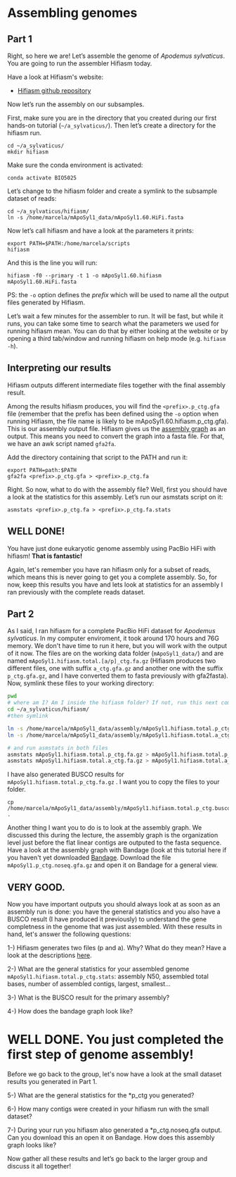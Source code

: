 # Assembling genomes
## Part 1
Right, so here we are! Let’s assemble the genome of *Apodemus sylvaticus*. You are going to run the assembler Hifiasm today.

Have a look at Hifiasm's website:

* [Hifiasm github repository](https://github.com/chhylp123/hifiasm)

Now let’s run the assembly on our subsamples.

First, make sure you are in the directory that you created during our first hands-on tutorial (`~/a_sylvaticus/`). Then let’s create a directory for the hifiasm run.
```console
cd ~/a_sylvaticus/
mkdir hifiasm
```  
Make sure the conda environment is activated:

```console
conda activate BIO5025
```

Let’s change to the hifiasm folder and create a symlink to the subsample dataset of reads:

```console  
cd ~/a_sylvaticus/hifiasm/
ln -s /home/marcela/mApoSyl1_data/mApoSyl1.60.HiFi.fasta
```

Now let’s call hifiasm and have a look at the parameters it prints:

```console
export PATH=$PATH:/home/marcela/scripts
hifiasm
```

And this is the line you will run:

```console  
hifiasm -f0 --primary -t 1 -o mApoSyl1.60.hifiasm mApoSyl1.60.HiFi.fasta
```

PS: the `-o` option defines the *prefix* which will be used to name all the output files generated by Hifiasm.

Let’s wait a few minutes for the assembler to run. It will be fast, but while it runs, you can take some time to search what the parameters we used for running hifiasm mean. 
You can do that by either looking at the website or by opening a third tab/window and running hifiasm on help mode (e.g. `hifiasm -h`).

## Interpreting our results

Hifiasm outputs different intermediate files together with the final assembly result. 

Among the results hifiasm produces, you will find the `<prefix>.p_ctg.gfa` file (remember that the prefix has been defined using the `-o` option when running Hifiasm, the file name is likely to be mApoSyl1.60.hifiasm.p_ctg.gfa). 
This is our assembly output file. Hifiasm gives us the [assembly graph](http://gfa-spec.github.io/GFA-spec/GFA1.html) as an output. 
This means you need to convert the graph into a fasta file. For that, we have an awk script named `gfa2fa`.

Add the directory containing that script to the PATH and run it:

```console 
export PATH=path:$PATH
gfa2fa <prefix>.p_ctg.gfa > <prefix>.p_ctg.fa
```

Right. So now, what to do with the assembly file?
Well, first you should have a look at the statistics for this assembly. Let’s run our asmstats script on it:

```console  
asmstats <prefix>.p_ctg.fa > <prefix>.p_ctg.fa.stats
```

## WELL DONE!
You have just done eukaryotic genome assembly using PacBio HiFi with hifiasm! **That is fantastic!**

Again, let's remember you have ran hifiasm only for a subset of reads, which means this is never going to get you a complete assembly. So, for now, keep this results you have and lets look at statistics for an assembly I ran previously with the complete reads dataset.

## Part 2 

As I said, I ran hifiasm for a complete PacBio HiFi dataset for *Apodemus sylvaticus*. In my computer enviroment, it took around 170 hours and 76G memory. We don't have time to run it here, but you will work with the output of it now.
The files are on the working data folder (`mApoSyl1_data/`) and are named `mApoSyl1.hifiasm.total.[a/p]_ctg.fa.gz` (Hifiasm produces two different files, one with suffix `a_ctg.gfa.gz` and another one with the suffix `p_ctg.gfa.gz`, and I have converted them to fasta previously with gfa2fasta). Now, symlink these files to your working directory:

```bash
pwd
# where am I? Am I inside the hifiasm folder? If not, run this next command.
cd ~/a_sylvaticus/hifiasm/
#then symlink

ln -s /home/marcela/mApoSyl1_data/assembly/mApoSyl1.hifiasm.total.p_ctg.fa.gz
ln -s /home/marcela/mApoSyl1_data/assembly/mApoSyl1.hifiasm.total.a_ctg.fa.gz

# and run asmstats in both files
asmstats mApoSyl1.hifiasm.total.p_ctg.fa.gz > mApoSyl1.hifiasm.total.p_ctg.stats
asmstats mApoSyl1.hifiasm.total.a_ctg.fa.gz > mApoSyl1.hifiasm.total.a_ctg.stats

```

I have also generated BUSCO results for ```mApoSyl1.hifiasm.total.p_ctg.fa.gz``` . I want you to copy the files to your folder. 

```console
cp /home/marcela/mApoSyl1_data/assembly/mApoSyl1.hifiasm.total.p_ctg.busco.short_summary.txt .

```

Another thing I want you to do is to look at the assembly graph. We discussed this during the lecture, the assembly graph is the organization level just before the flat linear contigs are outputed to the fasta sequence. Have a look at the assembly graph with Bandage (look at this tutorial here if you haven't yet downloaded [Bandage](https://rrwick.github.io/Bandage/). Download the file ```mApoSyl1.p_ctg.noseq.gfa.gz``` and open it on Bandage for a general view.

## VERY GOOD.

Now you have important outputs you should always look at as soon as an assembly run is done: you have the general statistics and you also have a BUSCO result (I have produced it previously) to understand the gene completness in the genome that was just assembled. With these results in hand, let's answer the following questions:

  1-) Hifiasm generates two files (p and a). Why? What do they mean? Have a look at the descriptions [here](https://hifiasm.readthedocs.io/en/latest/trio-assembly.html). 
  
  2-) What are the general statistics for your assembled genome ```mApoSyl1.hifiasm.total.p_ctg.stats```: assembly N50, assembled total bases, number of assembled contigs, largest, smallest...
  
  3-) What is the BUSCO result for the primary assembly?
  
  4-) How does the bandage graph look like? 

  # WELL DONE. You just completed the first step of genome assembly!

  Before we go back to the group, let's now have a look at the small dataset results you generated in Part 1.

  5-) What are the general statistics for the *p_ctg you generated? 
  
  6-) How many contigs were created in your hifiasm run with the small dataset?
  
  7-) During your run you hifiasm also generated a *p_ctg.noseq.gfa output. Can you download this an open it on Bandage. How does this assembly graph looks like? 
  
Now gather all these results and let’s go back to the larger group and discuss it all together!

